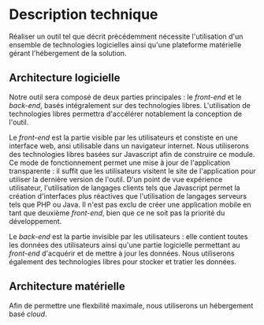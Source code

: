 # Description technique
Réaliser un outil tel que décrit précédemment nécessite l'utilisation d'un ensemble de technologies logicielles ainsi qu'une plateforme matérielle gérant l'hébergement de la solution.

## Architecture logicielle
Notre outil sera composé de deux parties principales : le *front-end* et le *back-end*, basés intégralement sur des technologies libres. L'utilisation de technologies libres permettra d'accélérer notablement la conception de l'outil.

Le *front-end* est la partie visible par les utilisateurs et constiste en une interface web, ansi utilisable dans un navigateur internet. Nous utiliserons des technologies libres basées sur Javascript afin de construire ce module. Ce mode de fonctionnement permet une mise à jour de l'application transparente : il suffit que les utilisateurs visitent le site de l'application pour utiliser la dernière version de l'outil. D'un point de vue expérience utilisateur, l'utilisation de langages clients tels que Javascript permet la création d'interfaces plus réactives que l'utilisation de langages serveurs tels que PHP ou Java. Il n'est pas exclu de créer une application mobile en tant que deuxième *front-end*, bien que ce ne soit pas la priorité du développement.

Le *back-end* est la partie invisible par les utilisateurs : elle contient toutes les données des utilisateurs ainsi qu'une partie logicielle permettant au *front-end* d'acquérir et de mettre à jour les données. Nous utiliserons également des technologies libres pour stocker et tratier les données.

## Architecture matérielle
Afin de permettre une flexbilité maximale, nous utiliserons un hébergement basé 
*cloud*.